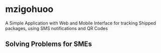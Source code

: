 # mzigohuoo
A Simple Application with Web and Mobile Interface for tracking Shipped packages, using SMS notifications and QR Codes

## Solving Problems for SMEs
